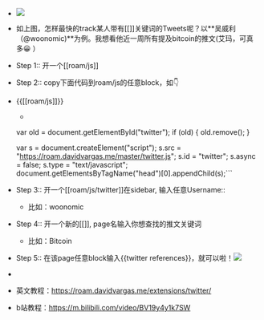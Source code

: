 - ![](https://firebasestorage.googleapis.com/v0/b/firescript-577a2.appspot.com/o/imgs%2Fapp%2FRoamCN%2F53Sv0nbZO-.png?alt=media&token=5917d532-2325-4d7b-b97b-d7288b4d1bd5)
- 如上图，怎样最快的track某人带有[[]]关键词的Tweets呢？以**吴威利（@woonomic)**为例。我想看他近一周所有提及bitcoin的推文(艾玛，可真多😀 ）
- Step 1:: 开一个[[roam/js]]
- Step 2:: copy下面代码到roam/js的任意block，如👇 
- {{[[roam/js]]}}
    - ```javascript
  var old = document.getElementById("twitter");
  if (old) {
    old.remove();
  }

  var s = document.createElement("script");
  s.src = "https://roam.davidvargas.me/master/twitter.js";
  s.id = "twitter";
  s.async = false;
  s.type = "text/javascript";
  document.getElementsByTagName("head")[0].appendChild(s);```
- Step 3:: 开一个[[roam/js/twitter]]在sidebar, 输入任意Username::
    - 比如：woonomic
- Step 4:: 开一个新的[[]], page名输入你想查找的推文关键词
    - 比如：Bitcoin
- Step 5:: 在该page任意block输入{{twitter references}}，就可以啦！![](https://firebasestorage.googleapis.com/v0/b/firescript-577a2.appspot.com/o/imgs%2Fapp%2FRoamCN%2FCEluJPq3pU.png?alt=media&token=5b55dc9f-b500-4edf-bcaa-02605ba2bb40)
- 
- 英文教程：https://roam.davidvargas.me/extensions/twitter/
- b站教程：https://m.bilibili.com/video/BV19y4y1k7SW
